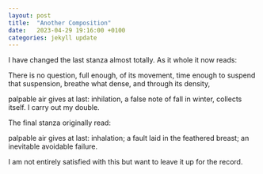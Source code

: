 ```yaml
---
layout: post
title:  "Another Composition"
date:   2023-04-29 19:16:00 +0100
categories: jekyll update
---
```


I have changed the last stanza almost totally. As it whole it now reads:


There is no question, full enough,
of its movement, time enough
to suspend that suspension, breathe what
dense, and through its density,

palpable air gives at last:
inhilation, a false note of fall
in winter, collects itself.
I carry out my double. 

The final stanza originally read:

palpable air gives at last: inhalation;
a fault laid in the feathered 
breast; an inevitable avoidable failure.

I am not entirely satisfied with this but want to leave it up for the record. 